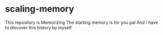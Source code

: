 # scaling-memory
This repository is Memorizing
The starting memory is for you pal
And I have to discover this history by myself
